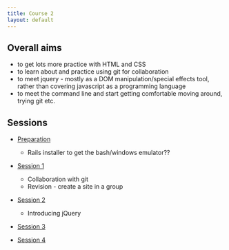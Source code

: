```yaml
---
title: Course 2
layout: default
---
```


## Overall aims

+ to get lots more practice with HTML and CSS
+ to learn about and practice using git for collaboration
+ to meet jquery - mostly as a DOM manipulation/special effects tool, rather than covering javascript as a programming language
+ to meet the command line and start getting comfortable moving around, trying git etc.

## Sessions

- [Preparation](c2prep)
  + Rails installer to get the bash/windows emulator??

- [Session 1](c2s1)
  + Collaboration with git
  + Revision - create a site in a group

- [Session 2](c2s2)
  + Introducing jQuery

- [Session 3](c2s3)

- [Session 4](c2s4)

